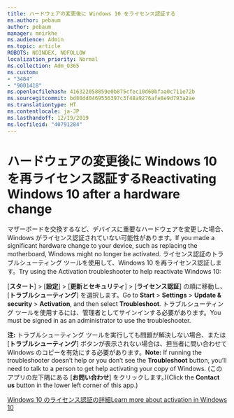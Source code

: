 ```yaml
---
title: ハードウェアの変更後に Windows 10 をライセンス認証する
ms.author: pebaum
author: pebaum
manager: mnirkhe
ms.audience: Admin
ms.topic: article
ROBOTS: NOINDEX, NOFOLLOW
localization_priority: Normal
ms.collection: Adm_O365
ms.custom:
- "3484"
- "9001418"
ms.openlocfilehash: 416322058859e0b875cfec10d60bfaa0c711e72b
ms.sourcegitcommit: bd80dd0469556397c3f48a9276afe8e9d793a2ae
ms.translationtype: HT
ms.contentlocale: ja-JP
ms.lasthandoff: 12/19/2019
ms.locfileid: "40791284"
---
```

# <a name="reactivating-windows-10-after-a-hardware-change"></a><span data-ttu-id="e6c34-102">ハードウェアの変更後に Windows 10 を再ライセンス認証する</span><span class="sxs-lookup"><span data-stu-id="e6c34-102">Reactivating Windows 10 after a hardware change</span></span>

<span data-ttu-id="e6c34-103">マザーボードを交換するなど、デバイスに重要なハードウェアを変更した場合、Windows がライセンス認証されていない可能性があります。</span><span class="sxs-lookup"><span data-stu-id="e6c34-103">If you made a significant hardware change to your device, such as replacing the motherboard, Windows might no longer be activated.</span></span> <span data-ttu-id="e6c34-104">ライセンス認証のトラブルシューティング ツールを使用して、Windows 10 を再ライセンス認証します。</span><span class="sxs-lookup"><span data-stu-id="e6c34-104">Try using the Activation troubleshooter to help reactivate Windows 10:</span></span>

<span data-ttu-id="e6c34-105">[**スタート**]  >  [**設定**]  >  [**更新とセキュリティ**]  >  [**ライセンス認証**] の順に移動し、[**トラブルシューティング**] を選択します。</span><span class="sxs-lookup"><span data-stu-id="e6c34-105">Go to **Start** > **Settings** > **Update & security** > **Activation**, and then select **Troubleshoot**.</span></span> <span data-ttu-id="e6c34-106">トラブルシューティング ツールを使用するには、管理者としてサインインする必要があります。</span><span class="sxs-lookup"><span data-stu-id="e6c34-106">You must be signed in as an administrator to use the troubleshooter.</span></span>

<span data-ttu-id="e6c34-107">**注:** トラブルシューティング ツールを実行しても問題が解決しない場合、または [**トラブルシューティング**] ボタンが表示されない場合は、担当者に問い合わせて Windows のコピーを有効にする必要があります。</span><span class="sxs-lookup"><span data-stu-id="e6c34-107">**Note:** If running the troubleshooter doesn’t help or you don’t see the **Troubleshoot** button, you’ll need to talk to a person to get help activating your copy of Windows.</span></span> <span data-ttu-id="e6c34-108">(このアプリの左下隅にある [**お問い合わせ**] をクリックします。)</span><span class="sxs-lookup"><span data-stu-id="e6c34-108">(Click the **Contact us** button in the lower left corner of this app.)</span></span>

[<span data-ttu-id="e6c34-109">Windows 10 のライセンス認証の詳細</span><span class="sxs-lookup"><span data-stu-id="e6c34-109">Learn more about activation in Windows 10</span></span>](https://support.microsoft.com/help/12440/windows-10-activate)
